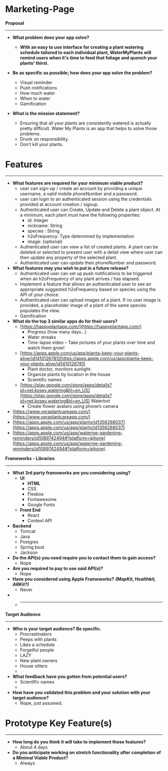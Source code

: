 # Marketing-Page
**Proposal**

---

- **What problem does your app solve?**
    - **With an easy to use interface for creating a plant watering schedule tailored to each individual plant, WaterMyPlants will remind users when it's time to feed that foliage and quench your plants' thirst.**

- **Be as specific as possible; how does your app solve the problem?**
    - Visual reminder
    - Push notifications
    - How much water
    - When to water
    - Gamification

- **What is the mission statement?**
    - Ensuring that all your plants are consistently watered is actually pretty difficult. Water My Plants is an app that helps to solve those problems.
    - Drunk on responsibility.
    - Don’t kill your plants.

# **Features**

---

- **What features are required for your minimum viable product?**
    - user can sign-up / create an account by providing a unique username, a valid mobile phoneNumber and a password.
    - user can login to an authenticated session using the credentials provided at account creation / signup.
    - Authenticated user can Create, Update and Delete a plant object. At a minimum, each plant must have the following properties:
        - id: Integer
        - nickname: String
        - species : String
        - h2oFrequency: Type determined by implementation
        - image: (optional)
    - Authenticated user can view a list of created plants. A plant can be deleted or selected to present user with a detail view where user can then update any property of the selected plant.
    - Authenticated user can update their phoneNumber and password.
- **What features may you wish to put in a future release?**
    - Authenticated user can set up push notifications to be triggered when an h2oFrequency of any plant arrives / has elapsed.
    - Implement a feature that allows an authenticated user to see an appropriate suggested h2oFrequency based on species using the API of your choice.
    - Authenticated user can upload images of a plant. If no user image is provided, a placeholder image of a plant of the same species populates the view.
    - Gamification
- **What do the top 3 similar apps do for their users?**
    - [https://happyplantapp.com/](https://happyplantapp.com/)
        - Progress (how many days…)
        - Water streaks
        - Time-lapse video – Take pictures of your plants over time and watch them grow!
    - [https://apps.apple.com/us/app/planta-keep-your-plants-alive/id1410126781](https://apps.apple.com/us/app/planta-keep-your-plants-alive/id1410126781)
        - Plant doctor, monitors sunlight.
        - Organize plants by location in the house
        - Scientific names
    - [https://play.google.com/store/apps/details?id=net.kosev.watering&hl=en_US](https://play.google.com/store/apps/details?id=net.kosev.watering&hl=en_US) Waterbot
        - Create flower avatars using phone’s camera
- [https://www.veraplantcareapp.com/](https://www.veraplantcareapp.com/)
- [https://apps.apple.com/us/app/planty/id1356268037](https://apps.apple.com/us/app/planty/id1356268037)
- [https://apps.apple.com/us/app/waterme-gardening-reminders/id1089742494#?platform=iphone](https://apps.apple.com/us/app/waterme-gardening-reminders/id1089742494#?platform=iphone)

**Frameworks - Libraries**

---

- **What 3rd party frameworks are you considering using?**
    - **UI**
        - **HTML**
        - CSS
        - Flexbox
        - Fontawesome
        - Google Fonts
    - **Front End**
        - React
        - Context API
- **Backend**
    - Tomcat
    - Java
    - Postgres
    - Spring boot
    - Jackson
- **Do the API(s) you need require you to contact them to gain access?**
    - Nope
- **Are you required to pay to use said API(s)?**
    - Nope
- **Have you considered using Apple Frameworks?** ***(MapKit, Healthkit, ARKit?)***
    - Never
- 
    - ****

**Target Audience**

---

- **Who is your target audience? Be specific.**
    - Procrastinators
    - Peeps with plants
    - Likes a schedule
    - Forgetful people
    - LAZY
    - New plant owners
    - House sitters
    - 
- **What feedback have you gotten from potential users?**
    - Scientific names
    - 
- **How have you validated this problem and your solution with your target audience?**
    - Nope, just assumed.

# **Prototype Key Feature(s)**

---

- **How long do you think it will take to implement these features?**
    - About 4 days
- **Do you anticipate working on stretch functionality after completion of a Minimal Viable Product?**
    - Always